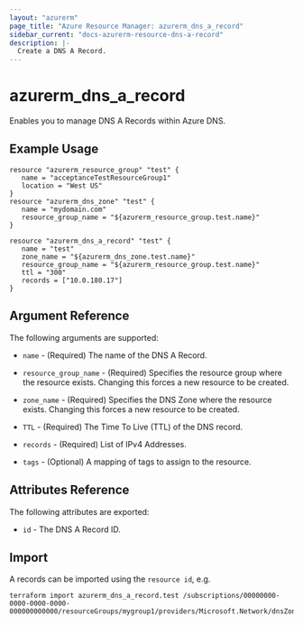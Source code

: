 ```yaml
---
layout: "azurerm"
page_title: "Azure Resource Manager: azurerm_dns_a_record"
sidebar_current: "docs-azurerm-resource-dns-a-record"
description: |-
  Create a DNS A Record.
---
```


# azurerm\_dns\_a\_record

Enables you to manage DNS A Records within Azure DNS.

## Example Usage

```
resource "azurerm_resource_group" "test" {
   name = "acceptanceTestResourceGroup1"
   location = "West US"
}
resource "azurerm_dns_zone" "test" {
   name = "mydomain.com"
   resource_group_name = "${azurerm_resource_group.test.name}"
}

resource "azurerm_dns_a_record" "test" {
   name = "test"
   zone_name = "${azurerm_dns_zone.test.name}"
   resource_group_name = "${azurerm_resource_group.test.name}"
   ttl = "300"
   records = ["10.0.180.17"]
}
```
## Argument Reference

The following arguments are supported:

* `name` - (Required) The name of the DNS A Record.

* `resource_group_name` - (Required) Specifies the resource group where the resource exists. Changing this forces a new resource to be created.

* `zone_name` - (Required) Specifies the DNS Zone where the resource exists. Changing this forces a new resource to be created.

* `TTL` - (Required) The Time To Live (TTL) of the DNS record.

* `records` - (Required) List of IPv4 Addresses.

* `tags` - (Optional) A mapping of tags to assign to the resource.

## Attributes Reference

The following attributes are exported:

* `id` - The DNS A Record ID.

## Import

A records can be imported using the `resource id`, e.g.

```
terraform import azurerm_dns_a_record.test /subscriptions/00000000-0000-0000-0000-000000000000/resourceGroups/mygroup1/providers/Microsoft.Network/dnsZones/zone1/A/myrecord1
```
